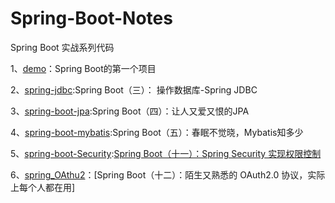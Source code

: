 # Spring-Boot-Notes
Spring Boot 实战系列代码

1、[demo](/demo)：Spring Boot的第一个项目

2、[spring-jdbc](/spring_jdbc):Spring Boot（三）： 操作数据库-Spring JDBC

3、[spring-boot-jpa](/spring-boot-jpa):Spring Boot（四）：让人又爱又恨的JPA

4、[spring-boot-mybatis](/spring-boot-mybatis):Spring Boot（五）：春眠不觉晓，Mybatis知多少

5、[spring-boot-Security](/springSecurity):[Spring Boot（十一）：Spring Security 实现权限控制]([https://github.com/helemile/Spring-Boot-Notes/tree/master/springSecurity](https://mp.weixin.qq.com/s?__biz=MzIwMTY3NjY3MA==&mid=2247485765&idx=1&sn=53a386cd11a713a71282efc5c0aba4f9&chksm=96eb0b54a19c82426f19af90206c3c8828a17a3911f0de8af1c96990cd2920588905b3cc8b46&token=2005006674&lang=zh_CN#rd))

6、[spring_OAthu2](/spring_OAthu2)：[Spring Boot（十二）：陌生又熟悉的 OAuth2.0 协议，实际上每个人都在用]


